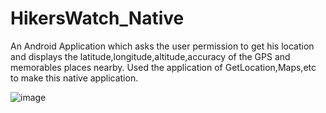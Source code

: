 # HikersWatch_Native
An Android Application which asks the user permission to get his location and displays the latitude,longitude,altitude,accuracy of the GPS and memorables places nearby. Used the application of GetLocation,Maps,etc to make this native application.

![image](https://user-images.githubusercontent.com/76823502/134681782-6627149a-82ae-4019-8e2a-9c77ac38f2bf.png)

